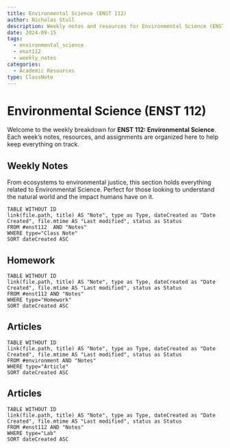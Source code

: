 ```yaml
---
title: Environmental Science (ENST 112)
author: Nicholas Stull
description: Weekly notes and resources for Environmental Science (ENST 112), covering class discussions and assignments.
date: 2024-09-15
tags:
  - environmental_science
  - enst112
  - weekly_notes
categories:
  - Academic Resources
type: ClassNote
---
```


# Environmental Science (ENST 112)

Welcome to the weekly breakdown for **ENST 112: Environmental Science**. Each week’s notes, resources, and assignments are organized here to help keep everything on track.

## Weekly Notes
From ecosystems to environmental justice, this section holds everything related to Environmental Science. Perfect for those looking to understand the natural world and the impact humans have on it.

```dataview  
TABLE WITHOUT ID  
link(file.path, title) AS "Note", type as Type, dateCreated as "Date Created", file.mtime AS "Last modified", status as Status
FROM #enst112  AND "Notes"
WHERE type="Class Note"
SORT dateCreated ASC
```

## Homework

```dataview  
TABLE WITHOUT ID  
link(file.path, title) AS "Note", type as Type, dateCreated as "Date Created", file.mtime AS "Last modified", status as Status
FROM #enst112 AND "Notes"
WHERE type="Homework"
SORT dateCreated ASC
```

## Articles

```dataview  
TABLE WITHOUT ID  
link(file.path, title) AS "Note", type as Type, dateCreated as "Date Created", file.mtime AS "Last modified", status as Status
FROM #environment AND "Notes"
WHERE type="Article"
SORT dateCreated ASC
```

## Articles

```dataview  
TABLE WITHOUT ID  
link(file.path, title) AS "Note", type as Type, dateCreated as "Date Created", file.mtime AS "Last modified", status as Status
FROM #enst112 AND "Notes"
WHERE type="Lab"
SORT dateCreated ASC
```